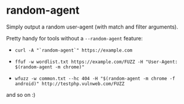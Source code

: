 # random-agent
 Simply output a random user-agent (with match and filter arguments).
 
 Pretty handy for tools without a `--random-agent` feature:
 
- ```shell
  curl -A "`random-agent`" https://example.com
  ```

- ```shell
  ffuf -w wordlist.txt https://example.com/FUZZ -H "User-Agent: $(random-agent -m chrome)"
  ```

- ```shell
  wfuzz -w common.txt --hc 404 -H "$(random-agent -m chrome -f android)" http://testphp.vulnweb.com/FUZZ
  ```
and so on :)


